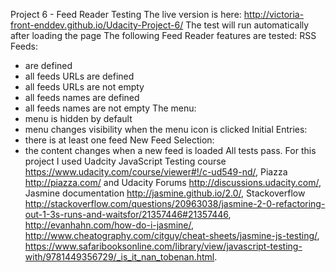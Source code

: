 Project 6 - Feed Reader Testing
The live version is here: http://victoria-front-enddev.github.io/Udacity-Project-6/
The test will run automatically after loading the page
The following Feed Reader features are tested:
RSS Feeds:
- are defined
- all feeds URLs are defined
- all feeds URLs are not empty
- all feeds names are defined
- all feeds names are not empty
The menu:
- menu is hidden by default
- menu changes visibility when the menu icon is clicked
Initial Entries:
- there is at least one feed
New Feed Selection:
- the content changes when a new feed is loaded
All tests pass.
For this project I used Uadcity JavaScript Testing  course https://www.udacity.com/course/viewer#!/c-ud549-nd/, Piazza  http://piazza.com/ and Udacity Forums http://discussions.udacity.com/, Jasmine documentation http://jasmine.github.io/2.0/, Stackoverflow http://stackoverflow.com/questions/20963038/jasmine-2-0-refactoring-out-1-3s-runs-and-waitsfor/21357446#21357446, http://evanhahn.com/how-do-i-jasmine/, http://www.cheatography.com/citguy/cheat-sheets/jasmine-js-testing/, https://www.safaribooksonline.com/library/view/javascript-testing-with/9781449356729/_is_it_nan_tobenan.html.